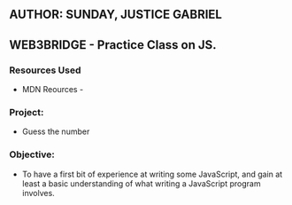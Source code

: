 ## AUTHOR: SUNDAY, JUSTICE GABRIEL
## WEB3BRIDGE - Practice Class on JS.
### Resources Used
* MDN Reources - 
### Project:
* Guess the number
### Objective:
* To have a first bit of experience at writing some JavaScript, and gain at least a basic understanding of what writing a JavaScript program involves.
